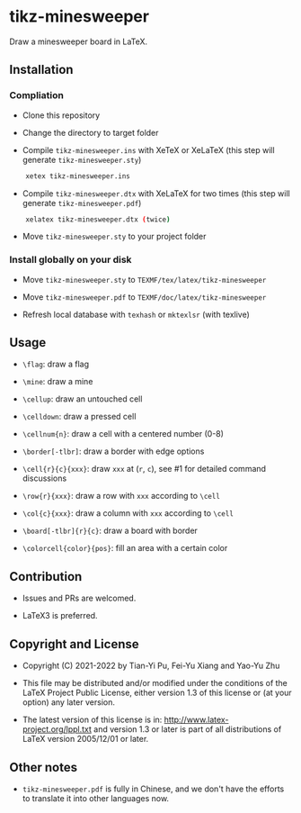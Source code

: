 # tikz-minesweeper

Draw a minesweeper board in LaTeX.

## Installation

### Compliation

- Clone this repository

- Change the directory to target folder

- Compile `tikz-minesweeper.ins` with XeTeX or XeLaTeX (this step will generate `tikz-minesweeper.sty`)

```bash
    xetex tikz-minesweeper.ins
```

- Compile `tikz-minesweeper.dtx` with XeLaTeX for two times (this step will generate `tikz-minesweeper.pdf`)

```bash
    xelatex tikz-minesweeper.dtx (twice)
```

- Move `tikz-minesweeper.sty` to your project folder

### Install globally on your disk

- Move `tikz-minesweeper.sty` to `TEXMF/tex/latex/tikz-minesweeper`

- Move `tikz-minesweeper.pdf` to `TEXMF/doc/latex/tikz-minesweeper`

- Refresh local database with `texhash` or `mktexlsr` (with texlive)

## Usage

- `\flag`: draw a flag

- `\mine`: draw a mine

- `\cellup`: draw an untouched cell

- `\celldown`: draw a pressed cell

- `\cellnum{n}`: draw a cell with a centered number (0-8)

- `\border[-tlbr]`: draw a border with edge options

- `\cell{r}{c}{xxx}`: draw `xxx` at (`r`, `c`), see #1 for detailed command discussions

- `\row{r}{xxx}`: draw a row with `xxx` according to `\cell`

- `\col{c}{xxx}`: draw a column with `xxx` according to `\cell`

- `\board[-tlbr]{r}{c}`: draw a board with border

- `\colorcell{color}{pos}`: fill an area with a certain color

## Contribution

- Issues and PRs are welcomed.

- LaTeX3 is preferred.

## Copyright and License

- Copyright (C) 2021-2022 by Tian-Yi Pu, Fei-Yu Xiang and Yao-Yu Zhu

- This file may be distributed and/or modified under the conditions of the LaTeX Project Public License, either version 1.3 of this license or (at your option) any later version.

- The latest version of this license is in: http://www.latex-project.org/lppl.txt and version 1.3 or later is part of all distributions of LaTeX version 2005/12/01 or later.

## Other notes

- `tikz-minesweeper.pdf` is fully in Chinese, and we don't have the efforts to translate it into other languages now.
